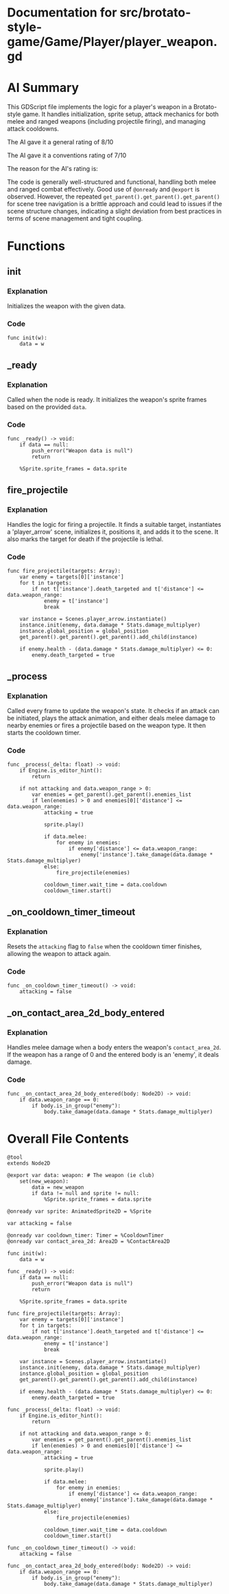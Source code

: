 # Documentation for src/brotato-style-game/Game/Player/player_weapon.gd

# AI Summary
This GDScript file implements the logic for a player's weapon in a Brotato-style game. It handles initialization, sprite setup, attack mechanics for both melee and ranged weapons (including projectile firing), and managing attack cooldowns.

The AI gave it a general rating of 8/10

The AI gave it a conventions rating of 7/10

The reason for the AI's rating is:

The code is generally well-structured and functional, handling both melee and ranged combat effectively. Good use of `@onready` and `@export` is observed. However, the repeated `get_parent().get_parent().get_parent()` for scene tree navigation is a brittle approach and could lead to issues if the scene structure changes, indicating a slight deviation from best practices in terms of scene management and tight coupling.
# Functions

## init
### Explanation
Initializes the weapon with the given data.
### Code
```gdscript
func init(w):
	data = w
```

## _ready
### Explanation
Called when the node is ready. It initializes the weapon's sprite frames based on the provided `data`.
### Code
```gdscript
func _ready() -> void:
	if data == null:
		push_error("Weapon data is null")
		return
	
	%Sprite.sprite_frames = data.sprite
```

## fire_projectile
### Explanation
Handles the logic for firing a projectile. It finds a suitable target, instantiates a 'player_arrow' scene, initializes it, positions it, and adds it to the scene. It also marks the target for death if the projectile is lethal.
### Code
```gdscript
func fire_projectile(targets: Array):
	var enemy = targets[0]['instance']
	for t in targets:
		if not t['instance'].death_targeted and t['distance'] <= data.weapon_range:
			enemy = t['instance']
			break
	
	var instance = Scenes.player_arrow.instantiate()
	instance.init(enemy, data.damage * Stats.damage_multiplyer)
	instance.global_position = global_position
	get_parent().get_parent().get_parent().add_child(instance)
	
	if enemy.health - (data.damage * Stats.damage_multiplyer) <= 0:
		enemy.death_targeted = true
```

## _process
### Explanation
Called every frame to update the weapon's state. It checks if an attack can be initiated, plays the attack animation, and either deals melee damage to nearby enemies or fires a projectile based on the weapon type. It then starts the cooldown timer.
### Code
```gdscript
func _process(_delta: float) -> void:
	if Engine.is_editor_hint():
		return
	
	if not attacking and data.weapon_range > 0:
		var enemies = get_parent().get_parent().enemies_list
		if len(enemies) > 0 and enemies[0]['distance'] <= data.weapon_range:
			attacking = true

			sprite.play()

			if data.melee:
				for enemy in enemies:
					if enemy['distance'] <= data.weapon_range:
						enemy['instance'].take_damage(data.damage * Stats.damage_multiplyer)
			else:
				fire_projectile(enemies)

			cooldown_timer.wait_time = data.cooldown
			cooldown_timer.start()
```

## _on_cooldown_timer_timeout
### Explanation
Resets the `attacking` flag to `false` when the cooldown timer finishes, allowing the weapon to attack again.
### Code
```gdscript
func _on_cooldown_timer_timeout() -> void:
	attacking = false
```

## _on_contact_area_2d_body_entered
### Explanation
Handles melee damage when a body enters the weapon's `contact_area_2d`. If the weapon has a range of 0 and the entered body is an 'enemy', it deals damage.
### Code
```gdscript
func _on_contact_area_2d_body_entered(body: Node2D) -> void:
	if data.weapon_range == 0:
		if body.is_in_group("enemy"):
			body.take_damage(data.damage * Stats.damage_multiplyer)
```
# Overall File Contents
```gdscript
@tool
extends Node2D

@export var data: weapon: # The weapon (ie club)
	set(new_weapon):
		data = new_weapon
		if data != null and sprite != null:
			%Sprite.sprite_frames = data.sprite

@onready var sprite: AnimatedSprite2D = %Sprite

var attacking = false

@onready var cooldown_timer: Timer = %CooldownTimer
@onready var contact_area_2d: Area2D = %ContactArea2D

func init(w):
	data = w

func _ready() -> void:
	if data == null:
		push_error("Weapon data is null")
		return
	
	%Sprite.sprite_frames = data.sprite

func fire_projectile(targets: Array):
	var enemy = targets[0]['instance']
	for t in targets:
		if not t['instance'].death_targeted and t['distance'] <= data.weapon_range:
			enemy = t['instance']
			break
	
	var instance = Scenes.player_arrow.instantiate()
	instance.init(enemy, data.damage * Stats.damage_multiplyer)
	instance.global_position = global_position
	get_parent().get_parent().get_parent().add_child(instance)
	
	if enemy.health - (data.damage * Stats.damage_multiplyer) <= 0:
		enemy.death_targeted = true

func _process(_delta: float) -> void:
	if Engine.is_editor_hint():
		return
	
	if not attacking and data.weapon_range > 0:
		var enemies = get_parent().get_parent().enemies_list
		if len(enemies) > 0 and enemies[0]['distance'] <= data.weapon_range:
			attacking = true
			
			sprite.play()
			
			if data.melee:
				for enemy in enemies:
					if enemy['distance'] <= data.weapon_range:
						enemy['instance'].take_damage(data.damage * Stats.damage_multiplyer)
			else:
				fire_projectile(enemies)
			
			cooldown_timer.wait_time = data.cooldown
			cooldown_timer.start()

func _on_cooldown_timer_timeout() -> void:
	attacking = false

func _on_contact_area_2d_body_entered(body: Node2D) -> void:
	if data.weapon_range == 0:
		if body.is_in_group("enemy"):
			body.take_damage(data.damage * Stats.damage_multiplyer)

```
